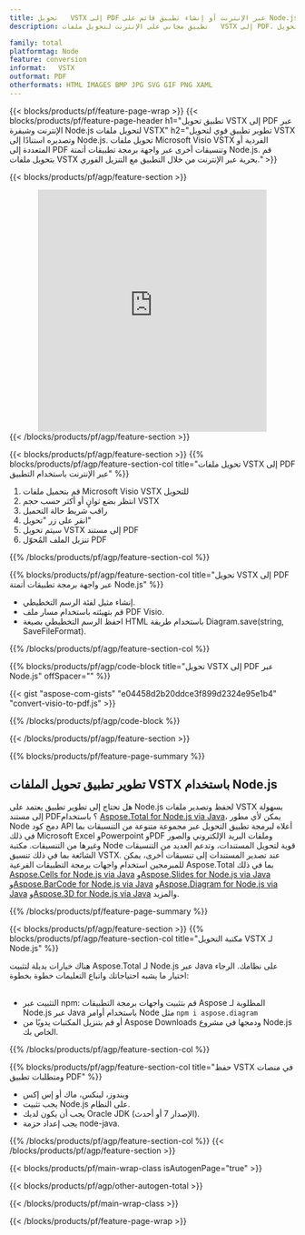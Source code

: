```yaml
---
title: تحويل   VSTX إلى PDF عبر الإنترنت أو إنشاء تطبيق قائم على Node.js لتحويل ملفات   VSTX
description: تطبيق مجاني على الإنترنت لتحويل ملفات   VSTX إلى PDF. كود مكتبة تحويل Node.js لمستندات Microsoft Visio   VSTX. 

family: total
platformtag: Node
feature: conversion
informat:   VSTX
outformat: PDF
otherformats: HTML IMAGES BMP JPG SVG GIF PNG XAML
---
```

{{< blocks/products/pf/feature-page-wrap >}}
{{< blocks/products/pf/feature-page-header h1="تطبيق تحويل   VSTX إلى PDF عبر الإنترنت وشيفرة Node.js لتحويل ملفات   VSTX" h2="تطوير تطبيق قوي لتحويل   VSTX وتصديره استنادًا إلى Node.js. تحويل ملفات Microsoft Visio   VSTX الفردية أو المتعددة إلى PDF وتنسيقات أخرى عبر واجهة برمجة تطبيقات أتمتة Node.js. قم بتحويل ملفات   VSTX بحرية عبر الإنترنت من خلال التطبيق مع التنزيل الفوري." >}}


{{< blocks/products/pf/agp/feature-section >}}

<div class="container-fluid agp-content bg-white aboutfile box-1 vh100 section nopbtm">
<div class=container>
<div class=row>
<div class="demobox tc col-md-12 padding-0" align="center">

<iframe title="تطبيق تحويل   VSTX إلى PDF مجاني عبر الإنترنت" style="border: none; height: 426px;" scrolling="no" src="https://total-conversion-app-65z5r2lp.k8s.dynabic.com/?to=pdf&from=  vstx" id="child-iframe" width="80%"></iframe>

</div></div>
</div></div>
{{< /blocks/products/pf/agp/feature-section >}}


{{< blocks/products/pf/agp/feature-section >}}
{{% blocks/products/pf/agp/feature-section-col title="تحويل ملفات   VSTX إلى PDF عبر الإنترنت باستخدام التطبيق" %}}

1. قم بتحميل ملفات Microsoft Visio   VSTX للتحويل
1. انتظر بضع ثوانٍ أو أكثر حسب حجم   VSTX
1. راقب شريط حالة التحميل
1. انقر على زر "تحويل"
1. سيتم تحويل   VSTX إلى مستند PDF
1. تنزيل الملف المُحوّل PDF

{{% /blocks/products/pf/agp/feature-section-col %}}

{{% blocks/products/pf/agp/feature-section-col title="تحويل   VSTX إلى PDF عبر واجهة برمجة تطبيقات أتمتة Node.js" %}}

- إنشاء مثيل لفئة الرسم التخطيطي.
- قم بتهيئته باستخدام مسار ملف PDF Visio.
- احفظ الرسم التخطيطي بصيغة HTML باستخدام طريقة Diagram.save(string, SaveFileFormat).

{{% /blocks/products/pf/agp/feature-section-col %}}

{{% blocks/products/pf/agp/code-block title="تحويل   VSTX إلى PDF عبر Node.js" offSpacer="" %}}

{{< gist "aspose-com-gists" "e04458d2b20ddce3f899d2324e95e1b4" "convert-visio-to-pdf.js" >}}

{{% /blocks/products/pf/agp/code-block %}}

{{< /blocks/products/pf/agp/feature-section >}}

{{% blocks/products/pf/feature-page-summary %}}

<h2>تطوير تطبيق تحويل الملفات   VSTX باستخدام Node.js</h2>

هل تحتاج إلى تطوير تطبيق يعتمد على Node.js لحفظ وتصدير ملفات   VSTX بسهولة إلى مستند PDF؟ باستخدام [Aspose.Total for Node.js via Java](https://products.aspose.com/total/ar/nodejs-java/)، يمكن لأي مطور Node دمج كود API أعلاه لبرمجة تطبيق التحويل عبر مجموعة متنوعة من التنسيقات بما في ذلك Microsoft Excel وPowerpoint وPDF وملفات البريد الإلكتروني والصور وغيرها من التنسيقات. مكتبة Node قوية لتحويل المستندات، وتدعم العديد من التنسيقات الشائعة بما في ذلك تنسيق   VSTX. عند تصدير المستندات إلى تنسيقات أخرى، يمكن للمبرمجين استخدام واجهات برمجة التطبيقات الفرعية Aspose.Total بما في ذلك [Aspose.Cells for Node.js via Java](https://products.aspose.com/cells/ar/nodejs-java/) و[Aspose.Slides for Node.js via Java](https://products.aspose.com/slides/ar/nodejs-java/) و[Aspose.BarCode for Node.js via Java](https://products.aspose.com/barcode/ar/nodejs-java/) و[Aspose.Diagram for Node.js via Java](https://products.aspose.com/diagram/ar/nodejs-java/) و[Aspose.3D for Node.js via Java](https://products.aspose.com/3d/ar/nodejs-java/) والمزيد. 
 
 

{{% /blocks/products/pf/feature-page-summary %}}

{{< blocks/products/pf/agp/feature-section >}}
{{% blocks/products/pf/agp/feature-section-col title="مكتبة التحويل   VSTX لـ Node.js" %}}

هناك خيارات بديلة لتثبيت Aspose.Total لـ Node.js عبر Java على نظامك. الرجاء اختيار ما يشبه احتياجاتك واتباع التعليمات خطوة بخطوة:<br /><br />

- التثبيت عبر npm: قم بتثبيت واجهات برمجة التطبيقات Aspose المطلوبة لـ Node.js عبر Java باستخدام أوامر Node مثل ```npm i aspose.diagram```
- أو قم بتنزيل المكتبات يدويًا من Aspose Downloads ودمجها في مشروع Node.js الخاص بك.

{{% /blocks/products/pf/agp/feature-section-col %}}

{{% blocks/products/pf/agp/feature-section-col title="حفظ   VSTX في منصات ومتطلبات تطبيق PDF" %}}

- ويندوز، لينكس، ماك أو إس إكس
- يجب تثبيت Node.js على النظام.
- يجب أن يكون لديك Oracle JDK (الإصدار 7 أو أحدث).
- يجب إعداد حزمة node-java.

{{% /blocks/products/pf/agp/feature-section-col %}}
{{< /blocks/products/pf/agp/feature-section >}}

{{< blocks/products/pf/main-wrap-class isAutogenPage="true" >}}

{{< blocks/products/pf/agp/other-autogen-total >}}

{{< /blocks/products/pf/main-wrap-class >}}

{{< /blocks/products/pf/feature-page-wrap >}}
